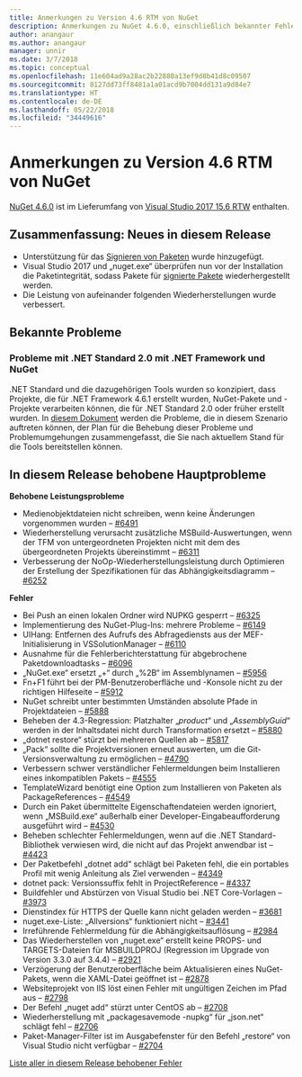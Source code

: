 ```yaml
---
title: Anmerkungen zu Version 4.6 RTM von NuGet
description: Anmerkungen zu NuGet 4.6.0, einschließlich bekannter Fehler, Fehlerkorrekturen, hinzugefügter Features und DCRs.
author: anangaur
ms.author: anangaur
manager: unnir
ms.date: 3/7/2018
ms.topic: conceptual
ms.openlocfilehash: 11e604ad9a28ac2b22880a13ef9d8b41d8c09507
ms.sourcegitcommit: 8127dd73ff8481a1a01acd9b7004dd131a9d84e7
ms.translationtype: HT
ms.contentlocale: de-DE
ms.lasthandoff: 05/22/2018
ms.locfileid: "34449616"
---
```

# <a name="nuget-46-rtm-release-notes"></a>Anmerkungen zu Version 4.6 RTM von NuGet

[NuGet 4.6.0](https://dist.nuget.org/win-x86-commandline/v4.6.0/nuget.exe) ist im Lieferumfang von [Visual Studio 2017 15.6 RTW](https://www.visualstudio.com/news/releasenotes/vs2017-relnotes) enthalten.

## <a name="summary-whats-new-in-this-release"></a>Zusammenfassung: Neues in diesem Release

* Unterstützung für das [Signieren von Paketen](../create-packages/sign-a-package.md) wurde hinzugefügt.
* Visual Studio 2017 und „nuget.exe“ überprüfen nun vor der Installation die Paketintegrität, sodass Pakete für [signierte Pakete](../reference/signed-packages-reference.md) wiederhergestellt werden.
* Die Leistung von aufeinander folgenden Wiederherstellungen wurde verbessert.

## <a name="known-issues"></a>Bekannte Probleme

### <a name="issues-with-net-standard-20-with-net-framework--nuget"></a>Probleme mit .NET Standard 2.0 mit .NET Framework und NuGet 

.NET Standard und die dazugehörigen Tools wurden so konzipiert, dass Projekte, die für .NET Framework 4.6.1 erstellt wurden, NuGet-Pakete und -Projekte verarbeiten können, die für .NET Standard 2.0 oder früher erstellt wurden. In [diesem Dokument](https://github.com/dotnet/standard/issues/481) werden die Probleme, die in diesem Szenario auftreten können, der Plan für die Behebung dieser Probleme und Problemumgehungen zusammengefasst, die Sie nach aktuellem Stand für die Tools bereitstellen können.

## <a name="top-issues-fixed-in-this-release"></a>In diesem Release behobene Hauptprobleme

**Behobene Leistungsprobleme**

* Medienobjektdateien nicht schreiben, wenn keine Änderungen vorgenommen wurden – [#6491](https://github.com/NuGet/Home/issues/6491)
* Wiederherstellung verursacht zusätzliche MSBuild-Auswertungen, wenn der TFM von untergeordneten Projekten nicht mit dem des übergeordneten Projekts übereinstimmt – [#6311](https://github.com/NuGet/Home/issues/6311)
* Verbesserung der NoOp-Wiederherstellungsleistung durch Optimieren der Erstellung der Spezifikationen für das Abhängigkeitsdiagramm – [#6252](https://github.com/NuGet/Home/issues/6252)

**Fehler**

* Bei Push an einen lokalen Ordner wird NUPKG gesperrt – [#6325](https://github.com/NuGet/Home/issues/6325)
* Implementierung des NuGet-Plug-Ins: mehrere Probleme – [#6149](https://github.com/NuGet/Home/issues/6149)
* UIHang: Entfernen des Aufrufs des Abfragediensts aus der MEF-Initialisierung in VSSolutionManager – [#6110](https://github.com/NuGet/Home/issues/6110)
* Ausnahme für die Fehlerberichterstattung für abgebrochene Paketdownloadtasks – [#6096](https://github.com/NuGet/Home/issues/6096)
* „NuGet.exe“ ersetzt „+“ durch „%2B“ im Assemblynamen – [#5956](https://github.com/NuGet/Home/issues/5956)
* Fn+F1 führt bei der PM-Benutzeroberfläche und -Konsole nicht zu der richtigen Hilfeseite – [#5912](https://github.com/NuGet/Home/issues/5912)
* NuGet schreibt unter bestimmten Umständen absolute Pfade in Projektdateien – [#5888](https://github.com/NuGet/Home/issues/5888)
* Beheben der 4.3-Regression: Platzhalter „$product$“ und „$AssemblyGuid$“ werden in der Inhaltsdatei nicht durch Transformation ersetzt – [#5880](https://github.com/NuGet/Home/issues/5880)
* „dotnet restore“ stürzt bei mehreren Quellen ab – [#5817](https://github.com/NuGet/Home/issues/5817)
* „Pack“ sollte die Projektversionen erneut auswerten, um die Git-Versionsverwaltung zu ermöglichen – [#4790](https://github.com/NuGet/Home/issues/4790)
* Verbessern schwer verständlicher Fehlermeldungen beim Installieren eines inkompatiblen Pakets – [#4555](https://github.com/NuGet/Home/issues/4555)
* TemplateWizard benötigt eine Option zum Installieren von Paketen als PackageReferences – [#4549](https://github.com/NuGet/Home/issues/4549)
* Durch ein Paket übermittelte Eigenschaftendateien werden ignoriert, wenn „MSBuild.exe“ außerhalb einer Developer-Eingabeaufforderung ausgeführt wird – [#4530](https://github.com/NuGet/Home/issues/4530)
* Beheben schlechter Fehlermeldungen, wenn auf die .NET Standard-Bibliothek verwiesen wird, die nicht auf das Projekt anwendbar ist – [#4423](https://github.com/NuGet/Home/issues/4423)
* Der Paketbefehl „dotnet add“ schlägt bei Paketen fehl, die ein portables Profil mit wenig Anleitung als Ziel verwenden – [#4349](https://github.com/NuGet/Home/issues/4349)
* dotnet pack: Versionssuffix fehlt in ProjectReference – [#4337](https://github.com/NuGet/Home/issues/4337)
* Buildfehler und Abstürzen von Visual Studio bei .NET Core-Vorlagen – [#3973](https://github.com/NuGet/Home/issues/3973)
* Dienstindex für HTTPS der Quelle kann nicht geladen werden – [#3681](https://github.com/NuGet/Home/issues/3681)
* nuget.exe-Liste: „Allversions“ funktioniert nicht – [#3441](https://github.com/NuGet/Home/issues/3441)
* Irreführende Fehlermeldung für die Abhängigkeitsauflösung – [#2984](https://github.com/NuGet/Home/issues/2984)
* Das Wiederherstellen von „nuget.exe“ erstellt keine PROPS- und TARGETS-Dateien für MSBUILDPROJ (Regression im Upgrade von Version 3.3.0 auf 3.4.4) – [#2921](https://github.com/NuGet/Home/issues/2921)
* Verzögerung der Benutzeroberfläche beim Aktualisieren eines NuGet-Pakets, wenn die XAML-Datei geöffnet ist – [#2878](https://github.com/NuGet/Home/issues/2878)
* Websiteprojekt von IIS löst einen Fehler mit ungültigen Zeichen im Pfad aus – [#2798](https://github.com/NuGet/Home/issues/2798)
* Der Befehl „nuget add“ stürzt unter CentOS ab – [#2708](https://github.com/NuGet/Home/issues/2708)
* Wiederherstellung mit „packagesavemode -nupkg“ für „json.net“ schlägt fehl – [#2706](https://github.com/NuGet/Home/issues/2706)
* Paket-Manager-Filter ist im Ausgabefenster für den Befehl „restore“ von Visual Studio nicht verfügbar – [#2704](https://github.com/NuGet/Home/issues/2704)

[Liste aller in diesem Release behobener Fehler](https://github.com/NuGet/Home/issues?q=is%3Aissue+is%3Aclosed+milestone%3A%224.6")
